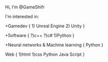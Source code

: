 Hi, I’m @GameShifr

I'm interested in:

  +Gamedev
  {
    1) Unreal Engine
    2) Unity
  }
  
  +Software
  {
    ?)c++
    ?)c#
    1)Python
  }
  
  +Neural networks & Machine learning
  {
    Python
  }
  
  Web
  {
    1)html
    1)css
    Python
    Java Script
  }

